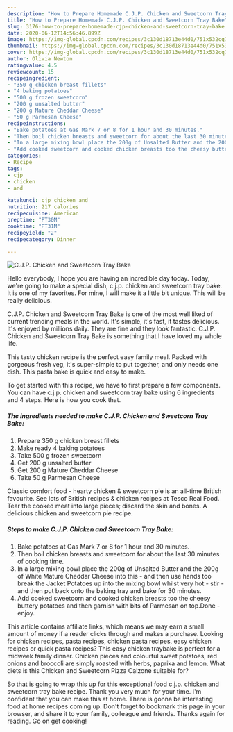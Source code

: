 ```yaml
---
description: "How to Prepare Homemade C.J.P. Chicken and Sweetcorn Tray Bake"
title: "How to Prepare Homemade C.J.P. Chicken and Sweetcorn Tray Bake"
slug: 3176-how-to-prepare-homemade-cjp-chicken-and-sweetcorn-tray-bake
date: 2020-06-12T14:56:46.899Z
image: https://img-global.cpcdn.com/recipes/3c130d18713e44d0/751x532cq70/cjp-chicken-and-sweetcorn-tray-bake-recipe-main-photo.jpg
thumbnail: https://img-global.cpcdn.com/recipes/3c130d18713e44d0/751x532cq70/cjp-chicken-and-sweetcorn-tray-bake-recipe-main-photo.jpg
cover: https://img-global.cpcdn.com/recipes/3c130d18713e44d0/751x532cq70/cjp-chicken-and-sweetcorn-tray-bake-recipe-main-photo.jpg
author: Olivia Newton
ratingvalue: 4.5
reviewcount: 15
recipeingredient:
- "350 g chicken breast fillets"
- "4 baking potatoes"
- "500 g frozen sweetcorn"
- "200 g unsalted butter"
- "200 g Mature Cheddar Cheese"
- "50 g Parmesan Cheese"
recipeinstructions:
- "Bake potatoes at Gas Mark 7 or 8 for 1 hour and 30 minutes."
- "Then boil chicken breasts and sweetcorn for about the last 30 minutes of cooking time."
- "In a large mixing bowl place the 200g of Unsalted Butter and the 200g of White Mature Cheddar Cheese into this - and then use hands too break the Jacket Potatoes up into the mixing bowl whilst very hot - stir - and then put back onto the baking tray and bake for 30 minutes."
- "Add cooked sweetcorn and cooked chicken breasts too the cheesy buttery potatoes and then garnish with bits of Parmesan on top.Done - enjoy."
categories:
- Recipe
tags:
- cjp
- chicken
- and

katakunci: cjp chicken and 
nutrition: 217 calories
recipecuisine: American
preptime: "PT30M"
cooktime: "PT31M"
recipeyield: "2"
recipecategory: Dinner

---
```



![C.J.P. Chicken and Sweetcorn Tray Bake](https://img-global.cpcdn.com/recipes/3c130d18713e44d0/751x532cq70/cjp-chicken-and-sweetcorn-tray-bake-recipe-main-photo.jpg)

Hello everybody, I hope you are having an incredible day today. Today, we're going to make a special dish, c.j.p. chicken and sweetcorn tray bake. It is one of my favorites. For mine, I will make it a little bit unique. This will be really delicious.

C.J.P. Chicken and Sweetcorn Tray Bake is one of the most well liked of current trending meals in the world. It's simple, it's fast, it tastes delicious. It's enjoyed by millions daily. They are fine and they look fantastic. C.J.P. Chicken and Sweetcorn Tray Bake is something that I have loved my whole life.

This tasty chicken recipe is the perfect easy family meal. Packed with gorgeous fresh veg, it&#39;s super-simple to put together, and only needs one dish. This pasta bake is quick and easy to make.


To get started with this recipe, we have to first prepare a few components. You can have c.j.p. chicken and sweetcorn tray bake using 6 ingredients and 4 steps. Here is how you cook that.

<!--inarticleads1-->

##### The ingredients needed to make C.J.P. Chicken and Sweetcorn Tray Bake:

1. Prepare 350 g chicken breast fillets
1. Make ready 4 baking potatoes
1. Take 500 g frozen sweetcorn
1. Get 200 g unsalted butter
1. Get 200 g Mature Cheddar Cheese
1. Take 50 g Parmesan Cheese


Classic comfort food - hearty chicken &amp; sweetcorn pie is an all-time British favourite. See lots of British recipes &amp; chicken recipes at Tesco Real Food. Tear the cooked meat into large pieces; discard the skin and bones. A delicious chicken and sweetcorn pie recipe. 

<!--inarticleads2-->

##### Steps to make C.J.P. Chicken and Sweetcorn Tray Bake:

1. Bake potatoes at Gas Mark 7 or 8 for 1 hour and 30 minutes.
1. Then boil chicken breasts and sweetcorn for about the last 30 minutes of cooking time.
1. In a large mixing bowl place the 200g of Unsalted Butter and the 200g of White Mature Cheddar Cheese into this - and then use hands too break the Jacket Potatoes up into the mixing bowl whilst very hot - stir - and then put back onto the baking tray and bake for 30 minutes.
1. Add cooked sweetcorn and cooked chicken breasts too the cheesy buttery potatoes and then garnish with bits of Parmesan on top.Done - enjoy.


This article contains affiliate links, which means we may earn a small amount of money if a reader clicks through and makes a purchase. Looking for chicken recipes, pasta recipes, chicken pasta recipes, easy chicken recipes or quick pasta recipes? This easy chicken traybake is perfect for a midweek family dinner. Chicken pieces and colourful sweet potatoes, red onions and broccoli are simply roasted with herbs, paprika and lemon. What diets is this Chicken and Sweetcorn Pizza Calzone suitable for? 

So that is going to wrap this up for this exceptional food c.j.p. chicken and sweetcorn tray bake recipe. Thank you very much for your time. I'm confident that you can make this at home. There is gonna be interesting food at home recipes coming up. Don't forget to bookmark this page in your browser, and share it to your family, colleague and friends. Thanks again for reading. Go on get cooking!
